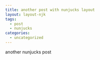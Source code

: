```yaml
---
title: another post with nunjucks layout
layout: layout-njk
tags:
  - post
  - nunjucks
categories:
  - uncategorized
---
```


another nunjucks post